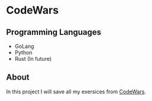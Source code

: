 # CodeWars

## Programming Languages

- GoLang
- Python
- Rust (In future)

## About

In this project I will save all my exersices from [CodeWars](https://www.codewars.com/).
